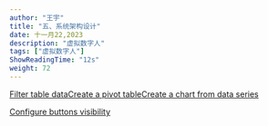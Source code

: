 ```yaml
---
author: "王宇"
title: "五、系统架构设计"
date: 十一月22,2023
description: "虚拟数字人"
tags: ["虚拟数字人"]
ShowReadingTime: "12s"
weight: 72
---
```

[Filter table data](#)[Create a pivot table](#)[Create a chart from data series](#)

[Configure buttons visibility](/users/tfac-settings.action)